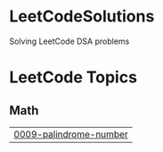 # LeetCodeSolutions
Solving LeetCode DSA problems

<!---LeetCode Topics Start-->
# LeetCode Topics
## Math
|  |
| ------- |
| [0009-palindrome-number](https://github.com/AkhilaMandala/LeetCodeSolutions/tree/master/0009-palindrome-number) |
<!---LeetCode Topics End-->